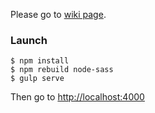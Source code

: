 Please go to [wiki page](https://github.com/xebia-france/xwhois/wiki).

### Launch ###

```
$ npm install
$ npm rebuild node-sass
$ gulp serve
```

Then go to [http://localhost:4000](http://localhost:4000)
